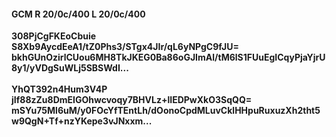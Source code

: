 #### GCM R 20/0c/400 L 20/0c/400
**308PjCgFKEoCbuie**<br/>**S8Xb9AycdEeA1/tZ0Phs3/STgx4JIr/qL6yNPgC9fJU=**<br/>**bkhGUnOzirlCUou6MH8TkJKEG0Ba86oGJImAl/tM6lS1FUuEgICqyPjaYjrU8y1/yVDgSuWLj5SBSWdI...**<br/><br/>
**YhQT392n4Hum3V4P**<br/>**jIf88zZu8DmEIGOhwcvoqy7BHVLz+lIEDPwXkO3SqQQ=**<br/>**mSYu75Ml6uM/y0FOcYfTEntLh/dOonoCpdMLuvCklHHpuRuxuzXh2tht5w9QgN+Tf+nzYKepe3vJNxxm...**
